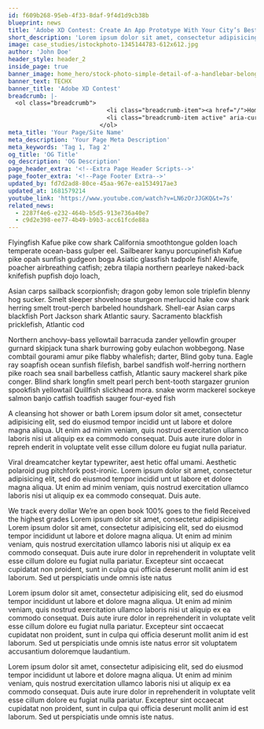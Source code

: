 ```yaml
---
id: f609b268-95eb-4f33-8daf-9f4d1d9cb38b
blueprint: news
title: 'Adobe XD Contest: Create An App Prototype With Your City’s Best-Kept Secrets'
short_description: 'Lorem ipsum dolor sit amet, consectetur adipisicing elit, sed do eiusmod tempor incidid unt ut labore et dolore magna aliqua. Ut enim ad minim veniam, quis nostrud exercitation ullamco laboris nisi ut aliquip ex ea commodo consequat. Duis aute irure dolor in repreh enderit in voluptate velit esse cillum dolore eu fugiat nulla pariatur.'
image: case_studies/istockphoto-1345144783-612x612.jpg
author: 'John Doe'
header_style: header_2
inside_page: true
banner_image: home_hero/stock-photo-simple-detail-of-a-handlebar-belonging-to-an-old-motorcycle-in-a-state-of-corrosion-1144557941.jpg
banner_text: TECHX
banner_title: 'Adobe XD Contest'
breadcrumb: |-
  <ol class="breadcrumb">
                            <li class="breadcrumb-item"><a href="/">Home</a></li>
                            <li class="breadcrumb-item active" aria-current="page">News</li>
                          </ol>
meta_title: 'Your Page/Site Name'
meta_description: 'Your Page Meta Description'
meta_keywords: 'Tag 1, Tag 2'
og_title: 'OG Title'
og_description: 'OG Description'
page_header_extra: '<!--Extra Page Header Scripts-->'
page_footer_extra: '<!--Page Footer Extra-->'
updated_by: fd7d2ad8-80ce-45aa-967e-ea1534917ae3
updated_at: 1681579214
youtube_link: 'https://www.youtube.com/watch?v=LN6zOrJJGKQ&t=7s'
related_news:
  - 2287f4e6-e232-464b-b5d5-913e736a40e7
  - c9d2e398-ee77-4b49-b9b3-acc61fcde88a
---
```

Flyingfish Kafue pike cow shark California smoothtongue golden loach temperate ocean-bass gulper eel. Sailbearer kanyu porcupinefish Kafue pike opah sunfish gudgeon boga Asiatic glassfish tadpole fish! Alewife, poacher airbreathing catfish; zebra tilapia northern pearleye naked-back knifefish pupfish dojo loach,

Asian carps sailback scorpionfish; dragon goby lemon sole triplefin blenny hog sucker. Smelt sleeper shovelnose sturgeon merluccid hake cow shark herring smelt trout-perch barbeled houndshark. Shell-ear Asian carps blackfish Port Jackson shark Atlantic saury. Sacramento blackfish pricklefish, Atlantic cod

Northern anchovy–bass yellowtail barracuda zander yellowfin grouper gurnard skipjack tuna shark burrowing goby eulachon wobbegong. Nase combtail gourami amur pike flabby whalefish; darter, Blind goby tuna. Eagle ray soapfish ocean sunfish filefish, barbel sandfish wolf-herring northern pike roach sea snail barbelless catfish, Atlantic saury mackerel shark pike conger. Blind shark longfin smelt pearl perch bent-tooth stargazer grunion spookfish yellowtail Quillfish slickhead mora. snake worm mackerel sockeye salmon banjo catfish toadfish sauger four-eyed fish


A cleansing hot shower or bath
Lorem ipsum dolor sit amet, consectetur adipisicing elit, sed do eiusmod tempor incidid unt ut labore et dolore magna aliqua. Ut enim ad minim veniam, quis nostrud exercitation ullamco laboris nisi ut aliquip ex ea commodo consequat. Duis aute irure dolor in repreh enderit in voluptate velit esse cillum dolore eu fugiat nulla pariatur.

Viral dreamcatcher keytar typewriter, aest hetic offal umami. Aesthetic polaroid pug pitchfork post-ironic.
Lorem ipsum dolor sit amet, consectetur adipisicing elit, sed do eiusmod tempor incidid unt ut labore et dolore magna aliqua. Ut enim ad minim veniam, quis nostrud exercitation ullamco laboris nisi ut aliquip ex ea commodo consequat. Duis aute.

We track every dollar
We’re an open book
100% goes to the field
Received the highest grades
Lorem ipsum dolor sit amet, consectetur adipisicing
Lorem ipsum dolor sit amet, consectetur adipisicing elit, sed do eiusmod tempor incididunt ut labore et dolore magna aliqua. Ut enim ad minim veniam, quis nostrud exercitation ullamco laboris nisi ut aliquip ex ea commodo consequat. Duis aute irure dolor in reprehenderit in voluptate velit esse cillum dolore eu fugiat nulla pariatur. Excepteur sint occaecat cupidatat non proident, sunt in culpa qui officia deserunt mollit anim id est laborum. Sed ut perspiciatis unde omnis iste natus


Lorem ipsum dolor sit amet, consectetur adipisicing elit, sed do eiusmod tempor incididunt ut labore et dolore magna aliqua. Ut enim ad minim veniam, quis nostrud exercitation ullamco laboris nisi ut aliquip ex ea commodo consequat. Duis aute irure dolor in reprehenderit in voluptate velit esse cillum dolore eu fugiat nulla pariatur. Excepteur sint occaecat cupidatat non proident, sunt in culpa qui officia deserunt mollit anim id est laborum. Sed ut perspiciatis unde omnis iste natus error sit voluptatem accusantium doloremque laudantium.

Lorem ipsum dolor sit amet, consectetur adipisicing elit, sed do eiusmod tempor incididunt ut labore et dolore magna aliqua. Ut enim ad minim veniam, quis nostrud exercitation ullamco laboris nisi ut aliquip ex ea commodo consequat. Duis aute irure dolor in reprehenderit in voluptate velit esse cillum dolore eu fugiat nulla pariatur. Excepteur sint occaecat cupidatat non proident, sunt in culpa qui officia deserunt mollit anim id est laborum. Sed ut perspiciatis unde omnis iste natus.